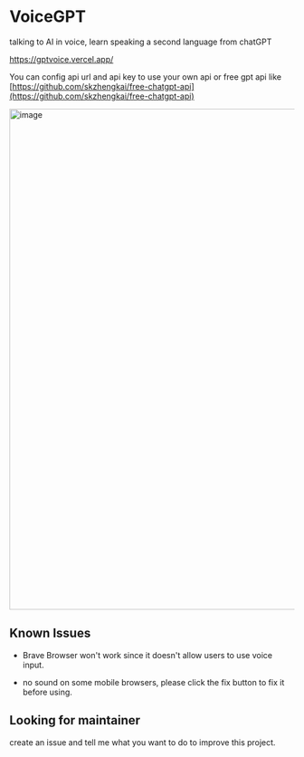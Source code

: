# VoiceGPT

talking to AI in voice, learn speaking a second language from chatGPT

https://gptvoice.vercel.app/

You can config api url and api key to use your own api or free gpt api like [https://github.com/skzhengkai/free-chatgpt-api](https://github.com/skzhengkai/free-chatgpt-api)

<img width="885" alt="image" src="https://user-images.githubusercontent.com/23436060/228512131-6ccbc280-4d01-4717-a007-5cbc872b1aed.png">

## Known Issues

- Brave Browser won't work since it doesn't allow users to use voice input.

- no sound on some mobile browsers, please click the fix button to fix it before using.

## Looking for maintainer

create an issue and tell me what you want to do to improve this project.
